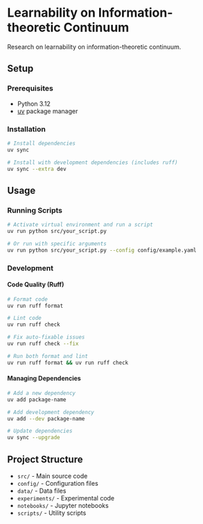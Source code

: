 # Learnability on Information-theoretic Continuum

Research on learnability on information-theoretic continuum.

## Setup

### Prerequisites
- Python 3.12
- [uv](https://docs.astral.sh/uv/getting-started/installation/) package manager

### Installation

```bash
# Install dependencies
uv sync

# Install with development dependencies (includes ruff)
uv sync --extra dev
```

## Usage

### Running Scripts
```bash
# Activate virtual environment and run a script
uv run python src/your_script.py

# Or run with specific arguments
uv run python src/your_script.py --config config/example.yaml
```

### Development

#### Code Quality (Ruff)
```bash
# Format code
uv run ruff format

# Lint code
uv run ruff check

# Fix auto-fixable issues
uv run ruff check --fix

# Run both format and lint
uv run ruff format && uv run ruff check
```

#### Managing Dependencies
```bash
# Add a new dependency
uv add package-name

# Add development dependency
uv add --dev package-name

# Update dependencies
uv sync --upgrade
```

## Project Structure
- `src/` - Main source code
- `config/` - Configuration files
- `data/` - Data files
- `experiments/` - Experimental code
- `notebooks/` - Jupyter notebooks
- `scripts/` - Utility scripts
